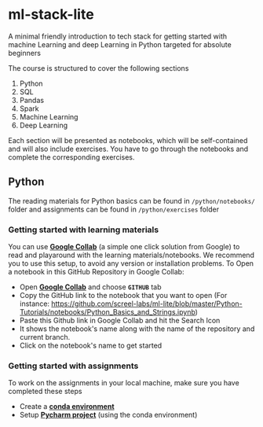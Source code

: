 # ml-stack-lite

A minimal friendly introduction to tech stack for getting started with machine Learning and deep Learning in Python targeted for absolute beginners

The course is structured to cover the following sections

1.	Python
2.	SQL
3.	Pandas
4.	Spark
5.	Machine Learning
6.	Deep Learning


Each section will be presented as notebooks, which will be self-contained and will also include exercises. You have to go through the notebooks and complete the corresponding exercises.


## Python

The reading materials for Python basics can be found in `/python/notebooks/` folder and assignments can be found in `/python/exercises` folder

### Getting started with learning materials

You can use **[Google Collab](https://colab.research.google.com/)** (a simple one click solution from Google) to read and playaround with the learning materials/notebooks. We recommend you to use this setup, to avoid any version or installation problems. To Open a notebook in this GitHub Repository in Google Collab:

* Open **[Google Collab](https://colab.research.google.com/)** and choose **`GITHUB`** tab
* Copy the GitHub link to the notebook that you want to open (For instance: https://github.com/screel-labs/ml-lite/blob/master/Python-Tutorials/notebooks/Python_Basics_and_Strings.ipynb)
 * Paste this Github link in Google Collab and hit the Search Icon
 * It shows the notebook's name along with the name of the repository and current branch. 
 * Click on the notebook's name to get started 
 
### Getting started with assignments
To work on the assignments in your local machine, make sure you have completed these steps
* Create a **[conda environment](https://conda.io/docs/user-guide/tasks/manage-environments.html#creating-an-environment-with-commands)**
* Setup **[Pycharm project](https://medium.com/infinity-aka-aseem/how-to-setup-pycharm-with-an-anaconda-virtual-environment-already-created-fb927bacbe61)** (using the conda environment)